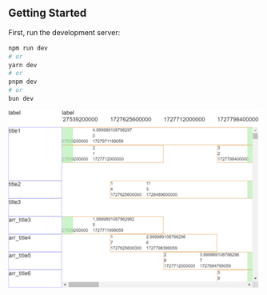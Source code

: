 ## Getting Started

First, run the development server:

```bash
npm run dev
# or
yarn dev
# or
pnpm dev
# or
bun dev
```
![example](https://raw.githubusercontent.com/RM926/gantt/refs/heads/master/src/images/gantt_example.png)
